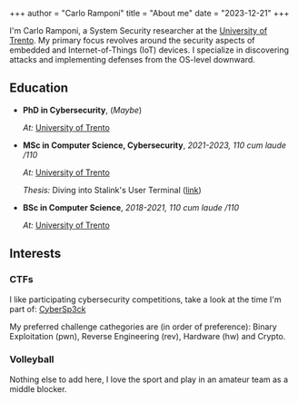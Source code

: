 +++
author = "Carlo Ramponi"
title = "About me"
date = "2023-12-21"
+++

I'm Carlo Ramponi, a System Security researcher at the [University of Trento](https://unitn.it).
My primary focus revolves around the security aspects of embedded and Internet-of-Things (IoT) devices. I specialize in discovering attacks and implementing defenses from the OS-level downward.

## Education

- **PhD in Cybersecurity**, (_Maybe_)

  _At:_ [University of Trento](https://unitn.it)

- **MSc in Computer Science, Cybersecurity**, _2021-2023, 110 cum laude /110_

  _At:_ [University of Trento](https://unitn.it)

  _Thesis:_ Diving into Stalink's User Terminal ([link](/posts/master-thesis))


- **BSc in Computer Science**, _2018-2021, 110 cum laude /110_

  _At:_ [University of Trento](https://unitn.it)


## Interests

### CTFs

I like participating cybersecurity competitions, take a look at the time I'm part of: [CyberSp3ck](https://cybersp3ck.github.io)

My preferred challenge cathegories are (in order of preference): Binary Exploitation (pwn), Reverse Engineering (rev), Hardware (hw) and Crypto.

### Volleyball

Nothing else to add here, I love the sport and play in an amateur team as a middle blocker.